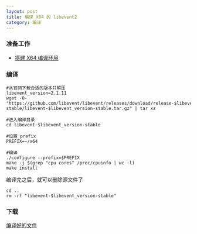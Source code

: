```yaml
---
layout: post
title: 编译 X64 的 libevent2
category: 编译
---
```


### 准备工作
- [搭建 X64 编译环境][x64-environment]

### 编译
```shell
#从官网下载合适的版本并解压
libevent_version=2.1.11
wget -O- "https://github.com/libevent/libevent/releases/download/release-$libevent_version-stable/libevent-$libevent_version-stable.tar.gz" | tar xz

#进入编译目录
cd libevent-$libevent_version-stable

#设置 prefix
PREFIX=~/x64

#编译
./configure --prefix=$PREFIX
make -j $(grep "cpu cores" /proc/cpuinfo | wc -l)
make install
```

编译完之后，就可以删除源文件了
```shell
cd ..
rm -rf "libevent-$libevent_version-stable"
```

### 下载
[编译好的文件](/assets/x64-libevent2.tar.gz)

[x64-environment]: /编译/2019/11/23/x64-environment.html
